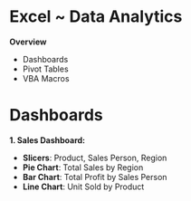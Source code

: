 # Excel ~ Data Analytics

**Overview**
- Dashboards
- Pivot Tables
- VBA Macros

# Dashboards
**1. Sales Dashboard:**
-  **Slicers**: Product, Sales Person, Region
-  **Pie Chart**: Total Sales by Region
-  **Bar Chart**: Total Profit by Sales Person
-  **Line Chart**: Unit Sold by Product
